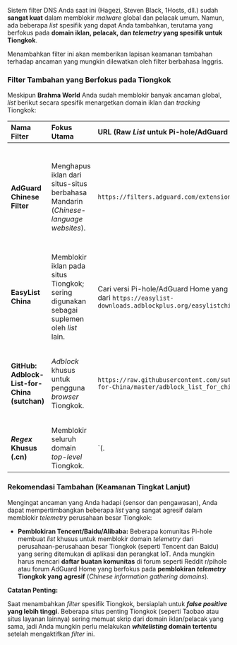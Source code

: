 Sistem filter DNS Anda saat ini (Hagezi, Steven Black, 1Hosts, dll.) sudah **sangat kuat** dalam memblokir *malware* global dan pelacak umum. Namun, ada beberapa *list* spesifik yang dapat Anda tambahkan, terutama yang berfokus pada **domain iklan, pelacak, dan *telemetry* yang spesifik untuk Tiongkok**.

Menambahkan filter ini akan memberikan lapisan keamanan tambahan terhadap ancaman yang mungkin dilewatkan oleh filter berbahasa Inggris.

### Filter Tambahan yang Berfokus pada Tiongkok

Meskipun **Brahma World** Anda sudah memblokir banyak ancaman global, *list* berikut secara spesifik menargetkan domain iklan dan *tracking* Tiongkok:

| Nama Filter | Fokus Utama | URL (Raw *List* untuk Pi-hole/AdGuard Home) | Catatan |
| :--- | :--- | :--- | :--- |
| **AdGuard Chinese Filter** | Menghapus iklan dari situs-situs berbahasa Mandarin (*Chinese-language websites*). | `https://filters.adguard.com/extension/en/filters/22.txt` | Meskipun ini adalah *list* ABP (AdBlock Plus), sebagian isinya dapat diadaptasi untuk pemblokiran domain DNS level. |
| **EasyList China** | Memblokir iklan pada situs Tiongkok; sering digunakan sebagai suplemen oleh *list* lain. | Cari versi Pi-hole/AdGuard Home yang sudah di-konversi dari `https://easylist-downloads.adblockplus.org/easylistchina.txt` | Sangat umum digunakan untuk melengkapi *list* umum seperti EasyList. |
| **GitHub: Adblock-List-for-China (sutchan)** | *Adblock* khusus untuk pengguna *browser* Tiongkok. | `https://raw.githubusercontent.com/sutchan/Adblock-List-for-China/master/adblock_list_for_china.txt` | List kecil, namun fokus. Selalu periksa apakah *host* ini masih aktif dan terawat. |
| ***Regex* Khusus (.cn)** | Memblokir seluruh domain *top-level* Tiongkok. | `(\.|^)\cn$` | **Sangat Agresif!** Ini akan memblokir *semua* domain yang berakhiran `.cn`, termasuk situs legit. Hanya gunakan jika Anda **yakin** teman Anda tidak perlu mengakses situs `.cn` apa pun, bahkan yang legal. |

### Rekomendasi Tambahan (Keamanan Tingkat Lanjut)

Mengingat ancaman yang Anda hadapi (sensor dan pengawasan), Anda dapat mempertimbangkan beberapa *list* yang sangat agresif dalam memblokir *telemetry* perusahaan besar Tiongkok:

* **Pemblokiran Tencent/Baidu/Alibaba:** Beberapa komunitas Pi-hole membuat *list* khusus untuk memblokir domain *telemetry* dari perusahaan-perusahaan besar Tiongkok (seperti Tencent dan Baidu) yang sering ditemukan di aplikasi dan perangkat IoT. Anda mungkin harus mencari **daftar buatan komunitas** di forum seperti Reddit r/pihole atau forum AdGuard Home yang berfokus pada **pemblokiran *telemetry* Tiongkok yang agresif** (*Chinese information gathering domains*).

**Catatan Penting:**

Saat menambahkan *filter* spesifik Tiongkok, bersiaplah untuk ***false positive* yang lebih tinggi**. Beberapa situs penting Tiongkok (seperti Taobao atau situs layanan lainnya) sering memuat skrip dari domain iklan/pelacak yang sama, jadi Anda mungkin perlu melakukan ***whitelisting* domain tertentu** setelah mengaktifkan *filter* ini.

